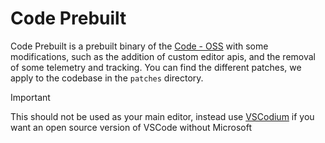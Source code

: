 # Code Prebuilt

Code Prebuilt is a prebuilt binary of the [Code - OSS](https://github.com/microsoft/vscode) with some modifications, such as the addition of custom editor apis, and the removal of some telemetry and tracking. You can find the different patches, we apply to the codebase in the `patches` directory.

> [!IMPORTANT]
> This should not be used as your main editor, instead use [VSCodium](https://vscodium.com/) if you want an open source version of VSCode without Microsoft
